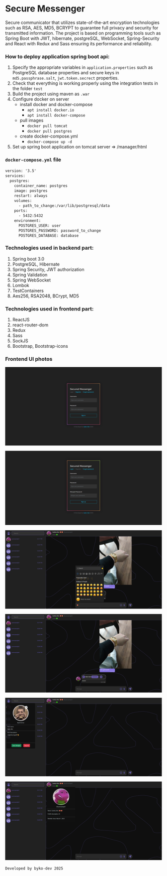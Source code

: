 # Secure Messenger

Secure communicator that utilizes state-of-the-art encryption technologies such as RSA,
AES, MD5, BCRYPT to guarantee full privacy and security for transmitted information. The
project is based on programming tools such as Spring Boot with JWT, hibernate,
postgreSQL, WebSocket, Spring-Security and React with Redux and Sass ensuring its
performance and reliability.

### How to deploy application spring boot api:
1. Specify the appropriate variables in `application.properties` such as PostgreSQL database properties and secure keys in `md5.passphrase.salt`, `jwt.token.secrect` properties.
2. Check that everything is working properly using the integration tests in the folder `test`
3. Build the project using maven as `.war`
4. Configure docker on server
    - install docker and docker-compose 
      - `apt install docker.io`
      - `apt install docker-compose`
    - pull images
      - `docker pull tomcat`
      - `docker pull postgres`
    - create docker-compose.yml
      - `docker-compose up -d`
5. Set up spring boot application on tomcat server => /manager/html


### `docker-compose.yml` file
```
version: '3.5'
services:
  postgres:
    container_name: postgres
    image: postgres
    restart: always
    volumes:
      - path_to_change:/var/lib/postgresql/data
    ports:
      - 5432:5432
    environment:
      POSTGRES_USER: user
      POSTGRES_PASSWORD: password_to_change
      POSTGRES_DATABASE: database 
```

### Technologies used in backend part:
1. Spring boot 3.0
2. PostgreSQL, Hibernate
3. Spring Security, JWT authorization
4. Spring Validation
5. Spring WebSocket
6. Lombok
7. TestContainers
8. Aes256, RSA2048, BCrypt, MD5

### Technologies used in frontend part:
1. ReactJS
2. react-router-dom
3. Redux
4. Sass
5. SockJS
6. Bootstrap, Bootstrap-icons

### Frontend UI photos

![front_end_example](./docs/login_form.png)

![front_end_example](./docs/register_form.png)

![front_end_example](./docs/userpanel_message_input.png)

![front_end_example](./docs/userpanel_messages.png)

![front_end_example](./docs/userpanel_own_description.png)

![front_end_example](./docs/userpanel_user_description.png)

`Developed by byko-dev 2025`

